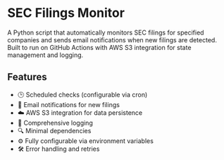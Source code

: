 # SEC Filings Monitor

A Python script that automatically monitors SEC filings for specified companies and sends email notifications when new filings are detected. Built to run on GitHub Actions with AWS S3 integration for state management and logging.

## Features

- 🕒 Scheduled checks (configurable via cron)
- 📧 Email notifications for new filings
- ☁️ AWS S3 integration for data persistence
- 📝 Comprehensive logging
- 🔍 Minimal dependencies
- ⚙️ Fully configurable via environment variables
- 🛠️ Error handling and retries


